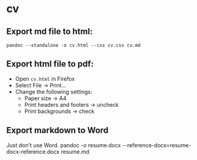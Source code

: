 # cv

## Export md file to html:
```shell
pandoc --standalone -o cv.html --css cv.css cv.md
```

## Export html file to pdf:
* Open `cv.html` in Firefox 
* Select File -> Print...
* Change the following settings:
  * Paper size -> A4
  * Print headers and footers -> uncheck
  * Print backgrounds -> check

## Export markdown to Word
Just don't use Word. 
pandoc -o resume.docx --reference-docx=resume-docx-reference.docx resume.md


